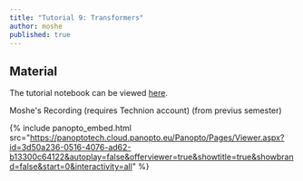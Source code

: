 ```yaml
---
title: "Tutorial 9: Transformers"
author: moshe
published: true
---
```



## Material

The tutorial notebook can be viewed [here](https://nbviewer.org/github/vistalab-technion/cs236781-tutorials/blob/master/t10-%20Transformers/tutorial10-Transformers.ipynb).


Moshe's Recording (requires Technion account) (from previus semester)

{% include panopto_embed.html src="https://panoptotech.cloud.panopto.eu/Panopto/Pages/Viewer.aspx?id=3d50a236-0516-4076-ad62-b13300c64122&autoplay=false&offerviewer=true&showtitle=true&showbrand=false&start=0&interactivity=all" %}

